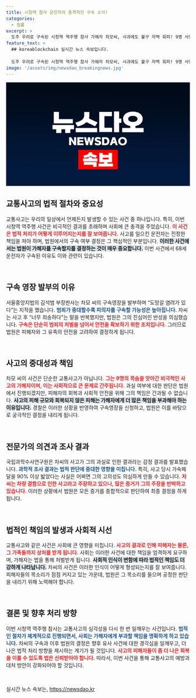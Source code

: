 ```yaml
---
title: 시청역 참사 운전자의 충격적인 구속 소식!
categories:
  - 법률
excerpt: >
  도주 우려로 구속된 시청역 역주행 참사 가해자 차모씨, 사과에도 불구 자백 회피! 9명 사망·7명 부상, 국가 감식 결과는 그의 과실을 지목했는데... 진실은 과연 무엇일까? 클릭해 확인하세요!
feature_text: >
  ## koreablockchain 실시간 뉴스 속보입니다.

  도주 우려로 구속된 시청역 역주행 참사 가해자 차모씨, 사과에도 불구 자백 회피! 9명 사망·7명 부상, 국가 감식 결과는 그의 과실을 지목했는데... 진실은 과연 무엇일까? 클릭해 확인하세요!
image: '/assets/img/newsdao_breakingnews.jpg'
---
```


<p><img src="/assets/img/newsdao_breakingnews.jpg" alt="koreablockchain 속보" /></p>

<h2 data-ke-size="size26">교통사고의 법적 절차와 중요성</h2>

<p data-ke-size="size16">교통사고는 우리의 일상에서 언제든지 발생할 수 있는 사건 중 하나입니다. 특히, 이번 시청역 역주행 사건은 비극적인 결과를 초래하며 사회에 큰 충격을 주었습니다. <b><span style="color: #ee2323;">이 사건은 법적 처리가 어떻게 이루어지는지를 잘 보여줍니다.</span></b> 사고를 일으킨 운전자는 진정한 책임을 져야 하며, 법원에서의 구속 여부 결정은 그 핵심적인 부분입니다. <b><span style="background-color: #21538527;">이러한 사건에서는 법원이 가해자를 구속할지를 결정하는 것이 매우 중요합니다.</span></b> 이번 사건에서 68세 운전자가 구속된 이유도 이와 관련이 있습니다.</p>

<p data-ke-size="size16">&nbsp;</p>

<h2 data-ke-size="size26">구속 영장 발부의 이유</h2>

<p data-ke-size="size16">서울중앙지법의 김석범 부장판사는 차모 씨의 구속영장을 발부하며 “도망갈 염려가 있다”는 지적을 했습니다. <b><span style="color: #1a5490;">범죄가 중대할수록 피의자를 구속할 가능성은 높아집니다.</span></b> 차씨는 사고 후 “너무 죄송하다”는 말을 반복했지만, 법원은 그의 진심어린 반성을 의심했습니다. <b><span style="color: #ee2323;">구속은 단순히 범죄의 처벌을 넘어서 안전을 확보하기 위한 조치입니다.</span></b> 그러므로 법원은 피해자와 그 유족의 안전을 고려하여 결정하게 됩니다.</p>

<p data-ke-size="size16">&nbsp;</p>

<h2 data-ke-size="size26">사고의 중대성과 책임</h2>

<p data-ke-size="size16">차모 씨의 사건은 단순한 교통사고가 아닙니다. <b><span style="color: #ee2323;">그는 9명의 목숨을 앗아간 비극적인 사고의 가해자이며, 이는 사회적으로 큰 문제로 간주됩니다.</span></b> 과실 여부에 대한 판단은 법원에서 진행되겠지만, 피해자의 회복과 사회적 안전을 위해 그의 책임은 간과될 수 없습니다. <b><span style="background-color: #21538527;">사고의 피해 규모와 회복되지 않은 피해는 가해자에게 더 많은 책임을 부과해야 하는 이유입니다.</span></b> 경찰은 이러한 상황을 반영하여 구속영장을 신청하고, 법원은 이를 바탕으로 궁극적인 결정을 내리게 됩니다.</p>

<p data-ke-size="size16">&nbsp;</p>

<h2 data-ke-size="size26">전문가의 의견과 조사 결과</h2>

<p data-ke-size="size16">국립과학수사연구원은 차씨의 사고가 그의 과실로 인한 결과라는 감정 결과를 발표했습니다. <b><span style="color: #1a5490;">과학적 조사 결과는 법적 판단에 중대한 영향을 미칩니다.</span></b> 특히, 사고 당시 가속페달을 90% 이상 밟았다는 사실은 어쩌면 그의 고의성도 의심하게 만들 수 있습니다. <b><span style="color: #ee2323;">차씨는 차량 결함으로 인한 사고라고 주장하고 있으나, 많은 증거가 그의 주장을 반박하고 있습니다.</span></b> 이러한 상황에서 법원은 모든 증거를 종합적으로 판단하여 최종 결정을 하게 됩니다.</p>

<p data-ke-size="size16">&nbsp;</p>

<h2 data-ke-size="size26">법적인 책임의 발생과 사회적 시선</h2>

<p data-ke-size="size16">교통사고와 같은 사건은 사회에 큰 영향을 미칩니다. <b><span style="color: #ee2323;">사고의 결과로 인해 피해자는 물론, 그 가족들까지 상처를 받게 됩니다.</span></b> 사회는 이러한 사건에 대한 책임을 엄격하게 요구하며, 가해자는 법을 통해 처벌받게 됩니다. <b><span style="background-color: #21538527;">사회적 인식이 변함에 따라 법적인 책임도 더 강하게 나타납니다.</span></b> 차씨의 사건은 이러한 인식이 어떻게 형성되는지를 잘 보여줍니다. 피해자들의 목소리가 점점 커지고 있는 가운데, 법원은 그 목소리를 들으며 공정한 판단을 내리기 위해 노력해야 합니다.</p>

<p data-ke-size="size16">&nbsp;</p>

<h2 data-ke-size="size26">결론 및 향후 처리 방향</h2>

<p data-ke-size="size16">이번 시청역 역주행 참사는 교통사고의 심각성을 다시 한 번 일깨우는 사건입니다. <b><span style="color: #1a5490;">법적인 절차가 체계적으로 진행되면서, 사회는 가해자에게 부과할 책임을 명확하게 하고 있습니다.</span></b> 차씨의 구속과 이후 법원의 결정은 향후 유사 사건에 대한 경각심을 일깨우고, 더 나은 법적 처리 방향을 제시하는 계기가 될 것입니다. <b><span style="color: #ee2323;">사고의 피해자들이 좀 더 나은 회복을 이룰 수 있도록 법은 신뢰받아야 합니다.</span></b> 따라서, 이번 사건을 통해 교통사고의 예방과 대처 방안이 강화되어야 할 것입니다.</p>

<p data-ke-size="size16">&nbsp;</p>
실시간 뉴스 속보는, <a href="https://newsdao.kr" rel="dofollow">https://newsdao.kr</a>


